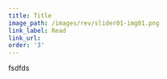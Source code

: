 ```yaml
---
title: Title
image_path: /images/rev/slider01-img01.png
link_label: Read
link_url:
order: '3'
---
```



fsdfds
